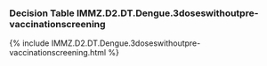 ### Decision Table IMMZ.D2.DT.Dengue.3doseswithoutpre-vaccinationscreening
{% include IMMZ.D2.DT.Dengue.3doseswithoutpre-vaccinationscreening.html %}

